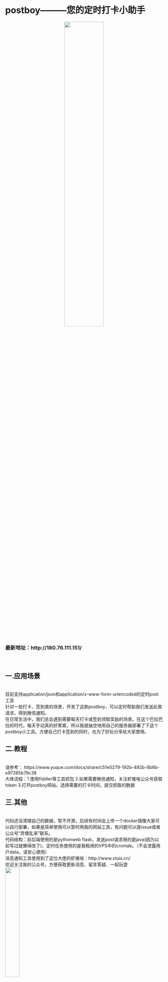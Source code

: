 # postboy———您的定时打卡小助手<br>
<div align=center>
<img src="https://user-images.githubusercontent.com/64674765/181200364-99a35443-d645-4bf4-b824-7b7f9c32eda8.jpg" width="50%">
</div>
<br>
<h3>最新地址：http://180.76.111.151/</h3><br>
<h2>一.应用场景</h2><br>
    目前支持application/json和application/x-www-form-urlencoded的定时post工具<br>
    针对一些打卡、签到类的场景，开发了这款postboy，可以定时帮助我们发送此类请求，得到微信通知。<br>
    在日常生活中，我们总会遇到需要每天打卡或签到领取奖励的场景。在这个巴拉巴拉的时代，每天手动真的好累累，所以我就抽空地用自己的服务器部署了下这个postboy小工具。方便自己打卡签到的同时，也为了好玩分享给大家使用。<br>
<h2>二.教程</h2><br>
请参考：
https://www.yuque.com/docs/share/c51e0279-192b-492b-8b6b-e97385b79c38<br>
大体流程：1.使用fiddler等工具抓包 2.如果需要微信通知，关注虾推啥公众号获取token  3.打开postboy网站，选择需要的打卡时间，提交抓取的数据<br>
<h2>三.其他</h2><br>
代码还没清理自己的数据，暂不开源，后续有时间会上传一个docker镜像大家可以自行部署，如果是简单使用可以暂时用我的网站工具，有问题可以提issue或者公众号“弄倭乱来”联系。<br>
代码结构：前后端使用的是pythonweb flask，发送post请求用的是java(因为以前写过就懒得改了)，定时任务使用的是我租用的VPS中的crontab。（不会泄露用户data，请安心使用）<br>
消息通知工具使用到了这位大佬的虾推啥：http://www.xtuis.cn/<br>
欢迎关注我的公众号，方便获取更新消息、留言答疑、一起玩耍<br>
<img src="https://user-images.githubusercontent.com/64674765/181194615-2ae83f5e-4472-4507-9e37-c0ef84ae9ed5.png" width="30%">
